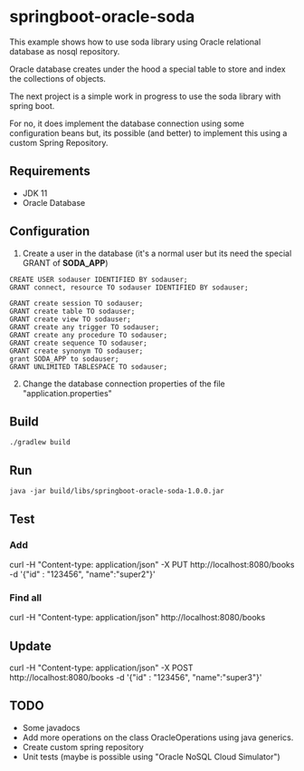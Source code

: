# springboot-oracle-soda
This example shows how to use soda library using Oracle relational database as nosql repository.

Oracle database creates under the hood a special table to store and index the collections of objects.

The next project is a simple work in progress to use the soda library with spring boot. 

For no, it does implement the database connection using some configuration beans but, its possible (and better) to implement this using a custom Spring Repository.

## Requirements
- JDK 11
- Oracle Database

## Configuration

1. Create a user in the database (it's a normal user but its need the special GRANT of **SODA_APP**) 
```roomsql
CREATE USER sodauser IDENTIFIED BY sodauser;
GRANT connect, resource TO sodauser IDENTIFIED BY sodauser;

GRANT create session TO sodauser;
GRANT create table TO sodauser;
GRANT create view TO sodauser;
GRANT create any trigger TO sodauser;
GRANT create any procedure TO sodauser;
GRANT create sequence TO sodauser;
GRANT create synonym TO sodauser;
grant SODA_APP to sodauser;
GRANT UNLIMITED TABLESPACE TO sodauser;
```

2. Change the database connection properties of the file "application.properties"

## Build
```commandline
./gradlew build
```

## Run
```commandline
java -jar build/libs/springboot-oracle-soda-1.0.0.jar
```

## Test

### Add
curl -H "Content-type: application/json" -X PUT http://localhost:8080/books -d '{"id" : "123456", "name":"super2"}'

### Find all
curl -H "Content-type: application/json" http://localhost:8080/books

## Update
curl -H "Content-type: application/json" -X POST http://localhost:8080/books -d '{"id" : "123456", "name":"super3"}'


## TODO
- Some javadocs
- Add more operations on the class OracleOperations using java generics.
- Create custom spring repository
- Unit tests (maybe is possible using "Oracle NoSQL Cloud Simulator")
